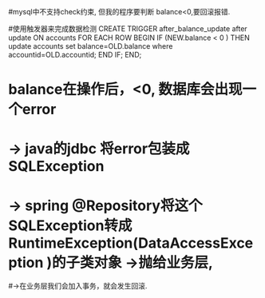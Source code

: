 #mysql中不支持check约束, 但我的程序要判断  balance<0,要回滚报错.

#使用触发器来完成数据检测
CREATE TRIGGER after_balance_update
after update
ON accounts FOR EACH ROW
BEGIN
IF (NEW.balance < 0 ) THEN
update accounts set balance=OLD.balance where accountid=OLD.accountid;
END IF;
END;


#   balance在操作后，<0, 数据库会出现一个error
#  ->  java的jdbc  将error包装成  SQLException
#  ->  spring @Repository将这个 SQLException转成 RuntimeException(DataAccessException )的子类对象  ->抛给业务层,
#->在业务层我们会加入事务，就会发生回滚.